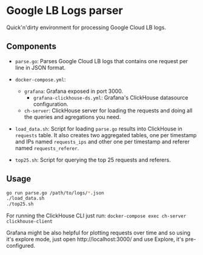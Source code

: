 # Google LB Logs parser

Quick'n'dirty environment for processing Google Cloud LB logs.

## Components

- `parse.go`: Parses Google Cloud LB logs that contains one request per line in
  JSON format.

- `docker-compose.yml`:
  - `grafana`: Grafana exposed in port 3000.
    - `grafana-clickhouse-ds.yml`: Grafana's ClickHouse datasource configuration.
  - `ch-server`: ClickHouse server for loading the requests and doing all the
    queries and agregations you need.

- `load_data.sh`: Script for loading `parse.go` results into ClickHouse in
  `requests` table. It also creates two aggregated tables, one per timestamp and
  IPs named `requests_ips` and other one per timestamp and referer named
  `requests_referer`.

- `top25.sh`: Script for querying the top 25 requests and referers.

## Usage

```bash
go run parse.go /path/to/logs/*.json
./load_data.sh
./top25.sh
```

For running the ClickHouse CLI just run: `docker-compose exec ch-server clickhouse-client`

Grafana might be also helpful for plotting requests over time and so using it's
explore mode, just open http://localhost:3000/ and use Explore, it's pre-configured.

